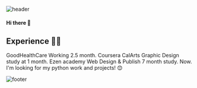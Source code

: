 ![header](https://capsule-render.vercel.app/api?type=wave&color=auto&height=300&section=header&text=FineLineFE&fontSize=90)

#### Hi there 👋

## Experience ✍🏻
GoodHealthCare Working 2.5 month.
Coursera CalArts Graphic Design study at 1 month.
Ezen academy Web Design & Publish 7 month study.
Now. I'm looking for my python work and projects! 😊



![footer](https://capsule-render.vercel.app/api?section=footer)
